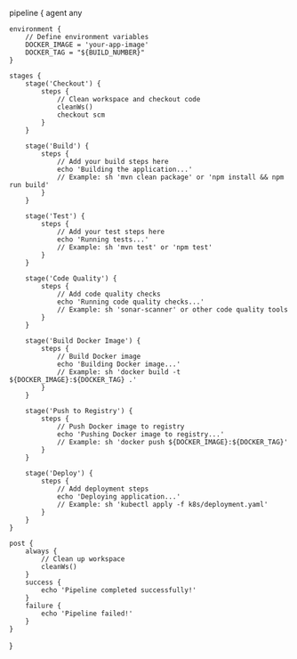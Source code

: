 pipeline {
    agent any
    
    environment {
        // Define environment variables
        DOCKER_IMAGE = 'your-app-image'
        DOCKER_TAG = "${BUILD_NUMBER}"
    }
    
    stages {
        stage('Checkout') {
            steps {
                // Clean workspace and checkout code
                cleanWs()
                checkout scm
            }
        }
        
        stage('Build') {
            steps {
                // Add your build steps here
                echo 'Building the application...'
                // Example: sh 'mvn clean package' or 'npm install && npm run build'
            }
        }
        
        stage('Test') {
            steps {
                // Add your test steps here
                echo 'Running tests...'
                // Example: sh 'mvn test' or 'npm test'
            }
        }
        
        stage('Code Quality') {
            steps {
                // Add code quality checks
                echo 'Running code quality checks...'
                // Example: sh 'sonar-scanner' or other code quality tools
            }
        }
        
        stage('Build Docker Image') {
            steps {
                // Build Docker image
                echo 'Building Docker image...'
                // Example: sh 'docker build -t ${DOCKER_IMAGE}:${DOCKER_TAG} .'
            }
        }
        
        stage('Push to Registry') {
            steps {
                // Push Docker image to registry
                echo 'Pushing Docker image to registry...'
                // Example: sh 'docker push ${DOCKER_IMAGE}:${DOCKER_TAG}'
            }
        }
        
        stage('Deploy') {
            steps {
                // Add deployment steps
                echo 'Deploying application...'
                // Example: sh 'kubectl apply -f k8s/deployment.yaml'
            }
        }
    }
    
    post {
        always {
            // Clean up workspace
            cleanWs()
        }
        success {
            echo 'Pipeline completed successfully!'
        }
        failure {
            echo 'Pipeline failed!'
        }
    }
}